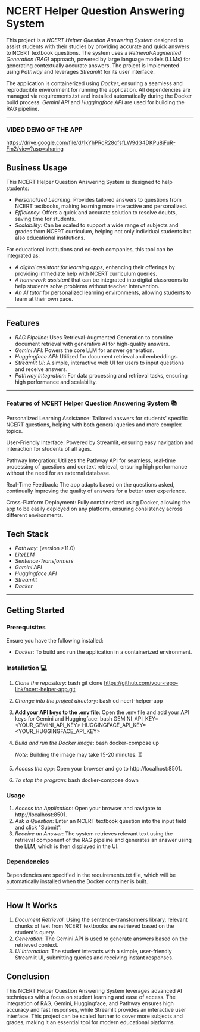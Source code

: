 # NCERT Helper Question Answering System

This project is a *NCERT Helper Question Answering System* designed to assist students with their studies by providing accurate and quick answers to NCERT textbook questions. The system uses a *Retrieval-Augmented Generation (RAG)* approach, powered by large language models (LLMs) for generating contextually accurate answers. The project is implemented using *Pathway* and leverages *Streamlit* for its user interface.

The application is containerized using *Docker*, ensuring a seamless and reproducible environment for running the application. All dependencies are managed via requirements.txt and installed automatically during the Docker build process. *Gemini API* and *Huggingface API* are used for building the RAG pipeline.

---
### VIDEO DEMO OF THE APP
https://drive.google.com/file/d/1kYhPRoR28ofsfLW9dG4DKPu8jFuR-Fm2/view?usp=sharing

## Business Usage

This NCERT Helper Question Answering System is designed to help students:

- *Personalized Learning*: Provides tailored answers to questions from NCERT textbooks, making learning more interactive and personalized.
- *Efficiency*: Offers a quick and accurate solution to resolve doubts, saving time for students.
- *Scalability*: Can be scaled to support a wide range of subjects and grades from NCERT curriculum, helping not only individual students but also educational institutions.

For educational institutions and ed-tech companies, this tool can be integrated as:

- *A digital assistant for learning apps*, enhancing their offerings by providing immediate help with NCERT curriculum queries.
- *A homework assistant* that can be integrated into digital classrooms to help students solve problems without teacher intervention.
- *An AI tutor* for personalized learning environments, allowing students to learn at their own pace.

---

## Features

- *RAG Pipeline*: Uses Retrieval-Augmented Generation to combine document retrieval with generative AI for high-quality answers.
- *Gemini API*: Powers the core LLM for answer generation.
- *Huggingface API*: Utilized for document retrieval and embeddings.
- *Streamlit UI*: A simple, interactive web UI for users to input questions and receive answers.
- *Pathway Integration*: For data processing and retrieval tasks, ensuring high performance and scalability.

---
### Features of NCERT Helper Question Answering System 📚
Personalized Learning Assistance: Tailored answers for students' specific NCERT questions, helping with both general queries and more complex topics.

User-Friendly Interface: Powered by Streamlit, ensuring easy navigation and interaction for students of all ages.

Pathway Integration: Utilizes the Pathway API for seamless, real-time processing of questions and context retrieval, ensuring high performance without the need for an external database.

Real-Time Feedback: The app adapts based on the questions asked, continually improving the quality of answers for a better user experience.

Cross-Platform Deployment: Fully containerized using Docker, allowing the app to be easily deployed on any platform, ensuring consistency across different environments.



## Tech Stack

- *Pathway*: (version >11.0)
- *LiteLLM*
- *Sentence-Transformers*
- *Gemini API*
- *Huggingface API*
- *Streamlit*
- *Docker*

---

## Getting Started

### Prerequisites

Ensure you have the following installed:

- *Docker*: To build and run the application in a containerized environment.

### Installation 💻

1. *Clone the repository*:
   bash
   git clone https://github.com/your-repo-link/ncert-helper-app.git
   

2. *Change into the project directory*:
   bash
   cd ncert-helper-app
   

3. **Add your API keys to the .env file**:
   Open the .env file and add your API keys for Gemini and Huggingface:
   bash
   GEMINI_API_KEY=<YOUR_GEMINI_API_KEY>
   HUGGINGFACE_API_KEY=<YOUR_HUGGINGFACE_API_KEY>
   

4. *Build and run the Docker image*:
   bash
   docker-compose up
   

   *Note*: Building the image may take 15-20 minutes. ⏳

5. *Access the app*:
   Open your browser and go to http://localhost:8501.

6. *To stop the program*:
   bash
   docker-compose down
   

### Usage

1. *Access the Application*: Open your browser and navigate to http://localhost:8501.
2. *Ask a Question*: Enter an NCERT textbook question into the input field and click "Submit".
3. *Receive an Answer*: The system retrieves relevant text using the retrieval component of the RAG pipeline and generates an answer using the LLM, which is then displayed in the UI.


### Dependencies

Dependencies are specified in the requirements.txt file, which will be automatically installed when the Docker container is built.

---

## How It Works

1. *Document Retrieval*: Using the sentence-transformers library, relevant chunks of text from NCERT textbooks are retrieved based on the student's query.
2. *Generation*: The Gemini API is used to generate answers based on the retrieved context.
3. *UI Interaction*: The student interacts with a simple, user-friendly Streamlit UI, submitting queries and receiving instant responses.


## Conclusion

This NCERT Helper Question Answering System leverages advanced AI techniques with a focus on student learning and ease of access. The integration of RAG, Gemini, Huggingface, and Pathway ensures high accuracy and fast responses, while Streamlit provides an interactive user interface. This project can be scaled further to cover more subjects and grades, making it an essential tool for modern educational platforms.
